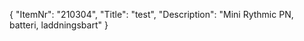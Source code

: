 {
  "ItemNr": "210304",
  "Title": "test",
  "Description": "Mini Rythmic PN, batteri, laddningsbart"
}